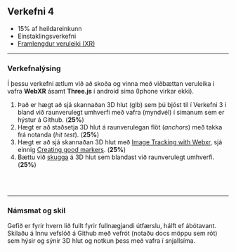 ## Verkefni 4 
- 15% af heildareinkunn
- Einstaklingsverkefni 
- [Framlengdur veruleiki (XR)](https://github.com/GunnarThorunnarson/FORR3FV05EU/wiki/Framlengdur-veruleiki-(XR))

---

### Verkefnalýsing

Í þessu verkefni ætlum við að skoða og vinna með viðbættan veruleika i vafra **WebXR** ásamt **Three.js** í android síma (Iphone virkar ekki). 

1. Það er hægt að sjá skannaðan 3D hlut (glb) sem þú bjóst til í Verkefni 3 í bland við raunverulegt umhverfi með vafra (myndvél) í símanum sem er hýstur á Github. (**25%**)
1. Hægt er að staðsetja 3D hlut á raunverulegan flöt (_anchors_) með takka frá notanda (_hit test_). (**25%**)
2. Hægt er að sjá skannaðan 3D hlut með [Image Tracking with Webxr](https://www.youtube.com/watch?v=9LwTDKWC9G0&t=77s), sjá einnig [Creating good markers](https://github.com/Carnaux/NFT-Marker-Creator/wiki/Creating-good-markers). (**25%**)
1. Bættu við [skugga](https://www.youtube.com/watch?v=v8oCc50VUlU) á 3D hlut sem blandast við raunverulegt umhverfi. (**25%**)

<br>


<!-- 
:exclamation:  Hýsing á Github <br>
Það þarf að breyta slóð á **glb** ef við viljum láta Github hýsa 3D hlut. 
Nota þarf _**raw**_ slóðina á mynd og _**master**_ í staðinn fyrir _docs_ _https://**raw.githubusercontent.com**/GunnarThorunnarson/FORR3FV05EU/**master**/assets/models/Parrot.glb_ sjá [notkun](https://github.com/GunnarThorunnarson/FORR3FV05EU/blob/master/docs/src/World/components/birds/birds.js).
-->

<br>

---

### Námsmat og skil
Gefið er fyrir hvern lið fullt fyrir fullnægjandi útfærslu, hálft ef ábótavant.<br>
Skilaðu á Innu vefslóð á Github með vefrót (notaðu docs möppu sem rót) sem hýsir og sýnir 3D hlut og notkun þess með vafra í snjallsíma.


